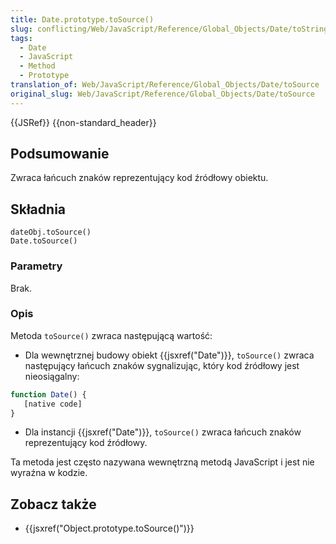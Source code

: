 ```yaml
---
title: Date.prototype.toSource()
slug: conflicting/Web/JavaScript/Reference/Global_Objects/Date/toString
tags:
  - Date
  - JavaScript
  - Method
  - Prototype
translation_of: Web/JavaScript/Reference/Global_Objects/Date/toSource
original_slug: Web/JavaScript/Reference/Global_Objects/Date/toSource
---
```

{{JSRef}} {{non-standard_header}}

## Podsumowanie

Zwraca łańcuch znaków reprezentujący kod źródłowy obiektu.

## Składnia

    dateObj.toSource()
    Date.toSource()

### Parametry

Brak.

### Opis

Metoda `toSource()` zwraca następującą wartość:

- Dla wewnętrznej budowy obiekt {{jsxref("Date")}}, `toSource()` zwraca następujący łańcuch znaków sygnalizując, który kod źródłowy jest nieosiągalny:

```js
function Date() {
   [native code]
}
```

- Dla instancji {{jsxref("Date")}}, `toSource()` zwraca łańcuch znaków reprezentujący kod źródłowy.

Ta metoda jest często nazywana wewnętrzną metodą JavaScript i jest nie wyraźna w kodzie.

## Zobacz także

- {{jsxref("Object.prototype.toSource()")}}
